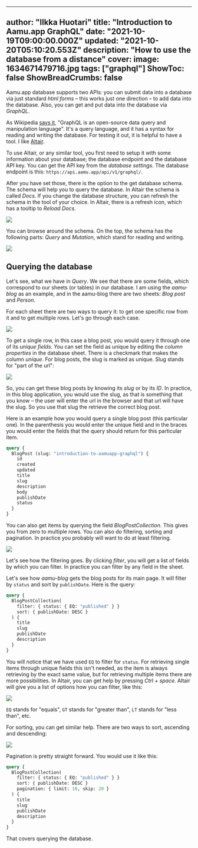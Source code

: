 
---
author: "Ilkka Huotari"
title: "Introduction to Aamu.app GraphQL"
date: "2021-10-19T09:00:00.000Z"
updated: "2021-10-20T05:10:20.553Z"
description: "How to use the database from a distance"
cover:
  image: 1634671479716.jpg
tags: ["graphql"]
ShowToc: false
ShowBreadCrumbs: false
---

Aamu.app database supports two APIs: you can submit data into a database via just standard _html forms_ – this works just one direction – to add data into the database. Also, you can get and put data into the database via _GraphQL_.

As Wikipedia [says it](https://en.wikipedia.org/wiki/GraphQL), "GraphQL is an open-source data query and manipulation language". It's a query language, and it has a syntax for reading and writing the database. For testing it out, it is helpful to have a tool. I like [Altair](https://altair-gql.sirmuel.design/).

To use Altair, or any similar tool, you first need to setup it with some information about your database; the database endpoint and the database API key. You can get the API key from the _database settings_. The database endpoint is this: `https://api.aamu.app/api/v1/graphql/`.

After you have set those, there is the option to the get database schema. The schema will help you to query the database. In Altair the schema is called _Docs_. If you change the database structure, you can refresh the schema in the tool of your choice. In Altair, there is a refresh icon, which has a tooltip to _Reload Docs_.

![](1634699877668.jpg)

You can browse around the schema. On the top, the schema has the following parts: _Query_ and _Mutation_, which stand for reading and writing.

![](1634700200591.jpg)

## Querying the database

Let's see, what we have in _Query_. We see that there are some fields, which correspond to our sheets (or tables) in our database. I am using the _aamu-blog_ as an example, and in the aamu-blog there are two sheets: _Blog post_ and _Person_. 

For each sheet there are two ways to query it: to get one specific row from it and to get multiple rows. Let's go through each case.

![](1634701341708.jpg)

To get a single row, in this case a blog post, you would query it through one of its _unique fields_. You can set the field as unique by editing the _column properties_ in the database sheet. There is a checkmark that makes the column _unique_. For blog posts, the slug is marked as unique. Slug stands for "part of the url":

![](1634700713455.jpg)

So, you can get these blog posts by knowing its _slug_ or by its _ID_. In practice, in this blog application, you would use the slug, as that is something that you know – the user will enter the url in the browser and that url will have the slug. So you use that slug the retrieve the correct blog post.

Here is an example how you would query a single blog post (this particular one). In the parenthesis you would enter the unique field and in the braces you would enter the fields that the query should return for this particular item.

```graphql
query {
  BlogPost (slug: "introduction-to-aamuapp-graphql") {
    id
    created
    updated
    title
    slug
    description
    body
    publishDate
    status
  } 
}
```

You can also get items by querying the field _BlogPostCollection_. This gives you from zero to multiple rows. You can also do filtering, sorting and pagination. In practice you probably will want to do at least filtering.

![](1634701474749.jpg)

Let's see how the filtering goes. By clicking _filter_, you will get a list of fields by which you can filter. In practice you can filter by any field in the sheet. 

Let's see how _aamu-blog_ gets the blog posts for its main page. It will filter by `status` and sort by `publishDate`. Here is the query:

```graphql
query {
  BlogPostCollection(
    filter: { status: { EQ: "published" } }
    sort: { publishDate: DESC }
  ) {
    title
    slug
    publishDate
    description
  }
}

```

You will notice that we have used `EQ` to filter for `status`. For retrieving single items through unique fields this isn't needed, as the item is always retrieving by the exact same value, but for retrieving multiple items there are more possibilities. In Altair, you can get help by pressing _Ctrl + space_. Altair will give you a list of options how you can filter, like this:

![](1634703813603.jpg)

`EQ` stands for "equals", `GT` stands for "greater than", `LT` stands for "less than", etc.

For sorting, you can get similar help. There are two ways to sort, ascending and descending:

![](1634704152244.jpg)

Pagination is pretty straight forward. You would use it like this:

```graphql
query {
  BlogPostCollection(
    filter: { status: { EQ: "published" } }
    sort: { publishDate: DESC }
    pagination: { limit: 10, skip: 20 }
  ) {
    title
    slug
    publishDate
    description
  }
}
```

That covers querying the database. 
